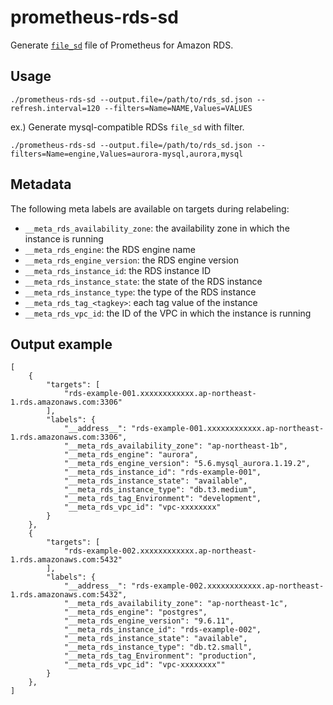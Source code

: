 # prometheus-rds-sd

Generate [`file_sd`](https://prometheus.io/docs/prometheus/latest/configuration/configuration/#file_sd_config) file of Prometheus for Amazon RDS.

## Usage

```
./prometheus-rds-sd --output.file=/path/to/rds_sd.json --refresh.interval=120 --filters=Name=NAME,Values=VALUES
```

ex.) Generate mysql-compatible RDSs `file_sd` with filter.

```
./prometheus-rds-sd --output.file=/path/to/rds_sd.json --filters=Name=engine,Values=aurora-mysql,aurora,mysql
```

## Metadata

The following meta labels are available on targets during relabeling:

- `__meta_rds_availability_zone`: the availability zone in which the instance is running
- `__meta_rds_engine`: the RDS engine name
- `__meta_rds_engine_version`: the RDS engine version
- `__meta_rds_instance_id`: the RDS instance ID
- `__meta_rds_instance_state`: the state of the RDS instance
- `__meta_rds_instance_type`: the type of the RDS instance
- `__meta_rds_tag_<tagkey>`: each tag value of the instance
- `__meta_rds_vpc_id`: the ID of the VPC in which the instance is running

## Output example

```
[
    {
        "targets": [
            "rds-example-001.xxxxxxxxxxxx.ap-northeast-1.rds.amazonaws.com:3306"
        ],
        "labels": {
            "__address__": "rds-example-001.xxxxxxxxxxxx.ap-northeast-1.rds.amazonaws.com:3306",
            "__meta_rds_availability_zone": "ap-northeast-1b",
            "__meta_rds_engine": "aurora",
            "__meta_rds_engine_version": "5.6.mysql_aurora.1.19.2",
            "__meta_rds_instance_id": "rds-example-001",
            "__meta_rds_instance_state": "available",
            "__meta_rds_instance_type": "db.t3.medium",
            "__meta_rds_tag_Environment": "development",
            "__meta_rds_vpc_id": "vpc-xxxxxxxx"
        }
    },
    {
        "targets": [
            "rds-example-002.xxxxxxxxxxxx.ap-northeast-1.rds.amazonaws.com:5432"
        ],
        "labels": {
            "__address__": "rds-example-002.xxxxxxxxxxxx.ap-northeast-1.rds.amazonaws.com:5432",
            "__meta_rds_availability_zone": "ap-northeast-1c",
            "__meta_rds_engine": "postgres",
            "__meta_rds_engine_version": "9.6.11",
            "__meta_rds_instance_id": "rds-example-002",
            "__meta_rds_instance_state": "available",
            "__meta_rds_instance_type": "db.t2.small",
            "__meta_rds_tag_Environment": "production",
            "__meta_rds_vpc_id": "vpc-xxxxxxxx""
        }
    },
]
```


